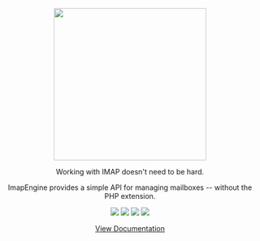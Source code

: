 <p align="center">
<img src="https://github.com/directorytree/imapengine/blob/master/art/logo.svg" width="300">
</p>

<p align="center">Working with IMAP doesn't need to be hard.</p>

<p align="center">ImapEngine provides a simple API for managing mailboxes -- without the PHP extension.</p>

<p align="center">
<a href="https://github.com/directorytree/imapengine-laravel/actions"><img src="https://img.shields.io/github/actions/workflow/status/directorytree/imapengine-laravel/run-tests.yml?branch=master&style=flat-square"></a>
<a href="https://packagist.org/packages/directorytree/imapengine-laravel"><img src="https://img.shields.io/packagist/dt/directorytree/imapengine-laravel.svg?style=flat-square"></a>
<a href="https://packagist.org/packages/directorytree/imapengine-laravel"><img src="https://img.shields.io/packagist/v/directorytree/imapengine-laravel.svg?style=flat-square"></a>
<a href="https://packagist.org/packages/directorytree/imapengine-laravel"><img src="https://img.shields.io/github/license/directorytree/imapengine-laravel?style=flat-square"/></a>
</p>

<p align="center">
  <a href="https://imapengine.com">View Documentation</a>
</p>
